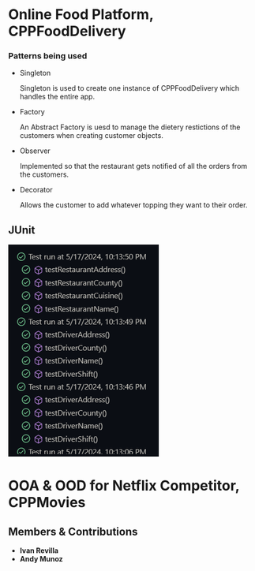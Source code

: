 # Online Food Platform, CPPFoodDelivery

### Patterns being used
* Singleton
    
    Singleton is used to create one instance of CPPFoodDelivery which handles the entire app.

* Factory

    An Abstract Factory is uesd to manage the dietery restictions of the customers when creating customer objects.

* Observer

    Implemented so that the restaurant gets notified of all the orders from the customers. 

* Decorator

    Allows the customer to add whatever topping they want to their order.

## JUnit
![JUnit](./images/test.png)

# OOA & OOD for Netflix Competitor, CPPMovies

## Members & Contributions
* **Ivan Revilla** 
* **Andy Munoz**